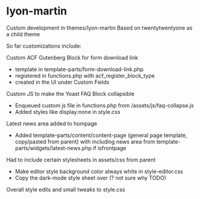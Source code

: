 # lyon-martin

Custom development in themes/lyon-martin
Based on twentytwentyone as a child theme

So far customizations include:

Custom ACF Gutenberg Block for form download link
- template in template-parts/form-download-link.php
- registered in functions.php with acf_register_block_type
- created in the UI under Custom Fields

Custom JS to make the Yoast FAQ Block collapsible
- Enqueued custom js file in functions.php from /assets/js/faq-collapse.js
- Added styles like display:none in style.css

Latest news area added to hompage
- Added template-parts/content/content-page (general page template, copy/pasted from parent) with including news area from template-parts/widgets/latest-news.php if isfrontpage

Had to include certain stylesheets in assets/css from parent
- Make editor style background color always white in style-editor.css
- Copy the dark-mode style sheet over (? not sure why TODO)

Overall style edits and small tweaks to style.css
